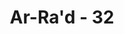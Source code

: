 ---
title: "Ar-Ra'd - 32"
no: 32
arabic_no: ٣٢
ayah: وَلَقَدِ اسْتُهْزِئَ بِرُسُلٍ مِّنْ قَبْلِكَ فَاَمْلَيْتُ لِلَّذِيْنَ كَفَرُوْا ثُمَّ اَخَذْتُهُمْ فَكَيْفَ كَانَ عِقَابِ 
translation: "Dan sesungguhnya beberapa rasul sebelum engkau (Muhammad) telah diperolok-olokkan, maka Aku beri tenggang waktu kepada orang-orang kafir itu, kemudian Aku binasakan mereka. Maka alangkah hebatnya siksaan-Ku itu! "
tafsir: "Ayat ini berisi hiburan kepada Rasulullah dan umat Islam agar mereka tidak berkecil hati terhadap sikap dan keingkaran orang-orang kafir dan musyrikin Mekah. Di sini, Allah swt menerangkan bahwa bukan hanya Nabi Muhammad yang pernah diperolok-olok oleh kaum kafir dan musyrik, rasul-rasul yang telah diutus Allah kepada mereka sebelumnya pun mengalami keadaan yang demikian. Hanya saja, Allah memberi tenggang waktu dan menangguhkan datangnya azab dan malapetaka kepada orang-orang kafir tersebut. Pada akhirnya, Allah pasti membinasakan mereka dengan azab yang sangat dahsyat."
---